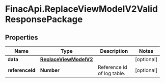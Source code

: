 # FinacApi.ReplaceViewModelV2ValidResponsePackage

## Properties
Name | Type | Description | Notes
------------ | ------------- | ------------- | -------------
**data** | [**ReplaceViewModelV2**](ReplaceViewModelV2.md) |  | [optional] 
**referenceId** | **Number** | Reference id of log table. | [optional] 
